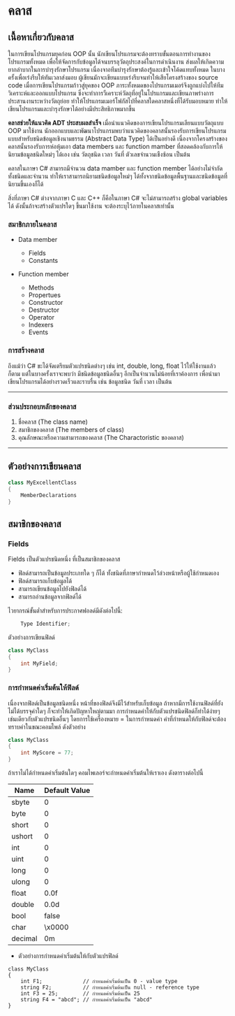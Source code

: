 # คลาส
## เนื้อหาเกี่ยวกับคลาส

ในการเขียนโปรแกรมยุคก่อน OOP นั้น นักเขียนโปรแกรมจะต้องทราบขั้นตอนการทำงานของโปรแกรมทั้งหมด เพื่อให้จัดการกับข้อมูลได้จนบรรลุวัตถุประสงค์ในการดำเนินงาน ส่งผลให้เกิดความยากลำบากในการบำรุงรักษาโปรแกรม เนื่องจาอทีมบำรุงรักษาต้องรู้และเข้าใจโค้ดแทบทั้งหมด ในบางครั้งเพื่อเร่งรีบให้ทันเวลาส่งมอบ ผู้เขียนมักจะเขียนแบบเร่งรีบจนทำให้เสียโครงสร้างของ source code 
 เมื่อการเขียนโปรแกรมก้าวสู่ยุคของ OOP ภาระทั้งหมดของโปรแกรมเมอร์จึงถูกแบ่งไปให้ทีมวิเคราะห์และออกแบบโปรแกรม ซึ่งจะทำการวืเคราะห์วัตถุที่อยู่ในโปรแกรมและเขียนภาพร่างการประสานงานระหว่างวัตถุย่อย ทำให้โปรแกรมเมอร์โฟกัสไปที่คลาสใดคลาสหนึ่งที่ได้รับมอบหมาย ทำให้เขียนโปรแกรมและบำรุงรักษาได้อย่างมีประสิทธิภาพมากขึ้น
 
**คลาสช่วยให้แนวคิด ADT ประสบผลสำเร็จ**
เมื่อนำแนวคิดของการเขียนโปรแกรมเลียนแบบวัตถุแบบ OOP มาใช้งาน นักออกแบบและพัฒนาโปรแกรมพบว่าแนวคิดของคลาสนั้นรองรับการเขียนโปรแกรมแบบสำหรับชนิดข้อมูลเชิงนามธรรม (Abstract Data Type) ได้เป็นอย่างดี เนื่องจากโครงสร้างของคลาสนั้นรองรับการห่อหุ้มเอา data members และ function mamber ที่สอดคล้องกับการให้นิยามข้อมูลชนิดใหม่ๆ ได้เอง เช่น วัตถุชนิด เวลา วันที่ ตัวเลขจำนวนเชืงซ้อน เป็นต้น

คลาสในภาษา C# สามารถมีจำนวน data mamber และ function member ได้อย่างไม่จำกัดทั้งชนิดและจำนวน ทำให้เราสามารถนิยามชนิดข้อมูลใหม่ๆ ได้ทั้งจากชนิดข้อมูลพื้นฐานและชนิดข้อมูลที่นิยามขึ้นเองก็ได้

สิ่งที่ภาษา C# ต่างจากภาษา C และ C++ ก็คือในภาษา C# จะไม่สามารถสร้าง global variables ได้ ดังนั้นถ้าจะสร้างตัวแปรใดๆ ขึ้นมาใช้งาน จะต้องระบุไว้ภายในคลาสเท่านั้น

### สมาชิกภายในคลาส

* Data member
  * Fields
  * Constants

* Function member
  * Methods 
  * Propertues
  * Constructor
  * Destructor
  * Operator
  * Indexers
  * Events


### การสร้างคลาส
ถึงแม้ว่า C# ขะได้จัดเตรียมตัวแปรชนิดต่างๆ เช่น int, double, long, float ไว้ให้ใช้งานแล้วก็ตาม แต่ในบางครั้งเราจะพบว่า มีชนิดข้อมูลชนิดอื่นๆ อีกเป็นจำนวนไม่น้อยที่เราค้องการ เพื่อนำมาเขียนโปรแกรมได้อย่างรวดเร็วและราบรื่น เช่น ข้อมูลชนิด วันที่ เวลา เป็นต้น 

*** 
### ส่วนประกอบหลักของคลาส
1. ชื่อคลาส (The class name)
2. สมาชิกของคลาส (The members of class)
3. คุณลักษณะหรือความสามารถของคลาส (The Charactoristic ของคลาส)

***

## ตัวอย่างการเขียนคลาส

``` C#
class MyExcellentClass
{
    MemberDeclarations
}
```
## สมาชิกของคลาส


### Fields
Fields  เป็นตัวแปรชนิดหนึ่ง ที่เป็นสมาชิกของคลาส 
- ฟิลด์สามารถเป็นข้อมูลประเภทใด ๆ ก็ได้ ทั้งชนิดที่ภาษากำหนดไว้ล่วงหน้าหรือผู้ใช้กำหนดเอง
- ฟิลด์สามารถเก็บข้อมูลได้
- สามารถเขียนข้อมูลไปยังฟิลด์ได้
- สามารถอ่านข้อมูลจากฟิลด์ได้

ไวยากรณ์ขั้นต่ำสำหรับการประกาศฟอลด์มีดังต่อไปนี้:

``` C#
    Type Identifier;
```

ตัวอย่างการเขียนฟิลด์

``` C#
class MyClass
{ 
    int MyField;
} 
```

### การกำหนดค่าเริ่มต้นให้ฟิลด์
เนื่องจากฟิลด์เป็นข้อมูลชนิดหนึ่ง หน้าที่ของฟิลด์จึงมีไว้สำหรับเก็บข้อมูล ถ้าหากมีการใช้งานฟิลด์ที่ยังไม่ได้บรรจุค่าใดๆ ก็จะทำให้เกิดปัญหาใหญ่ตามมา
การกำหนดค่าให้กับตัวแปรชนิดฟิลด์ก็ทำได้ง่ายๆ เช่นเดียวกับตัวแปรชนิดอื่นๆ โดยการใช้เครื่องหมาย = ในการกำหนดค่า
ค่าที่กำหนดให้กับฟิลด์จะต้องทราบค่าในขณะคอมไพล์ ดังตัวอย่าง

``` C#
class MyClass
{
    int MyScore = 77;
}
```
ถ้าเราไม่ได้กำหนดค่าเริ่มต้นใดๆ คอมไพเลอร์จะกำหนดค่าเริ่มต้นให้เราเอง ดังตารางต่อไปนี้


|  Name   | Default Value |
|---------|---------------|
| sbyte   | 0             |
| byte    | 0             |
| short   | 0             |
| ushort  | 0             |
| int     | 0             |
| uint    | 0             |
| long    | 0             |
| ulong   | 0             |
| float   | 0.0f          |
| double  | 0.0d          |
| bool    | false         |
| char    | \x0000        |
| decimal | 0m            |

- ตัวอย่างการกำหนดค่าเริ่มต้นให้กับตัวแปรฟิลด์


```
class MyClass
{
    int F1;             // กำหนดค่าเริ่มต้นเป็น 0 - value type
    string F2;          // กำหนดค่าเริ่มต้นเป็น null - reference type
    int F3 = 25;        // กำหนดค่าเริ่มต้นเป็น 25
    string F4 = "abcd"; // กำหนดค่าเริ่มต้นเป็น "abcd"
}
```